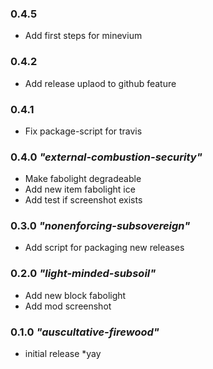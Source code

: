 ### 0.4.5
- Add first steps for minevium

### 0.4.2
- Add release uplaod to github feature

### 0.4.1
- Fix package-script for travis

### 0.4.0 *"external-combustion-security"*
- Make fabolight degradeable 
- Add new item fabolight ice
- Add test if screenshot exists

### 0.3.0 *"nonenforcing-subsovereign"*
- Add script for packaging new releases

### 0.2.0 *"light-minded-subsoil"*
- Add new block fabolight
- Add mod screenshot

### 0.1.0 *"auscultative-firewood"*
- initial release \*yay

